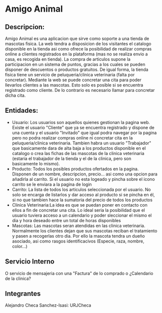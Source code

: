 # Amigo Animal
## Descripcion:

Amigo Animal es una aplicacion que sirve como soporte a una tienda de mascotas fisica. La web tendra a disposicion de los visitantes el catalogo disponible en la tienda asi como ofrece la posibilidad de realizar compras online a clientes registrados en la plataforma (mas no se realiza envio a casa, es recogida en tienda). La compra de articulos supone la participacion en un sistema de puntos, gracias a  los cuales se pueden disponer de descuentos o productos gratuitos. De igual forma, la tienda fisica tiene un servicio de peluqueria/clinica veterinaria (falta por concretar). Mediante la web se puede concretar una cita para poder llevarlos clientes a las mascotas. Esto solo es posible si se encuentra registrado como cliente. De lo contrario es necesario llamar para concretar dicha cita.

## Entidades:

* Usuario: Los usuarios son aquellos quienes gestionan la pagina web. Existe el usuario "Cliente" que ya se encuentra registrado y dispone de una cuenta y el usuario "Invitado" que igual podra navegar por la pagina pero no podra realizar compras online ni concretar cita en la peluqueria/clinica veterinaria. Tambien habra un usuario "Trabajador" que basicamente dara de alta baja a los productos disponible en el catalogo o crea las fichas de las mascotas de la clinica veterinaria (estaria el trabajador de la tienda y el de la clinica, pero son basicamente lo mismo).
* Producto: Todos los posibles productos ofertados en la pagina. Disponen de un nombre, descripcion, precio... asi como una opcion para añadirla al carrito. Si el usuario no esta logeado y pincha sobre el icono carrito se le enviara a la pagina de login
* Carrito: La lista de todos los articulos seleccionada por el usuario. No solo se encarga de listarlos y dar acceso al producto si se pincha en él, si no que tambien hace la sumatoria del precio de todos los productos
* Clinica Veterinaria:La idea es que se puedan poner en contacto con ellos a fin de concretar una cita. Lo ideal seria la posibilidad que el usuario tuviera acceso a un calendario y poder sleccionar el mismo el dia y hora deseado entre un total de horas disponibles
* Mascotas: Las mascotas seran atendidas en las clinica veterinaria. Normalmente los clientes dejan que sus mascotas reciban el tratamiento y pasen a recogerlas otro dia. Por ello la mascota tendra un dueño asociado, asi como rasgos identificacivos (Especie, raza, nombre, color...)

## Servicio Interno
 O servicio de mensajeria con una "Factura" de lo comprado o ¿Calendario de la clinica?
## Integrantes

Alejandro Checa Sanchez-Isasi: URJCheca

